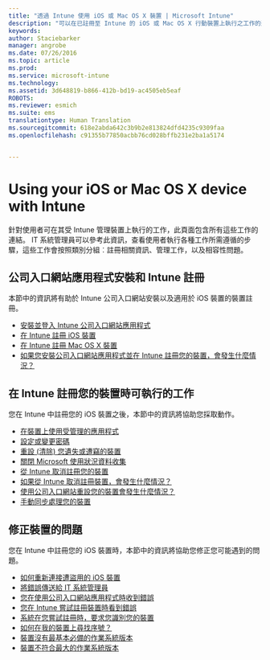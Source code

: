 ```yaml
---
title: "透過 Intune 使用 iOS 或 Mac OS X 裝置 | Microsoft Intune"
description: "可以在已註冊至 Intune 的 iOS 或 Mac OS X 行動裝置上執行之工作的連結清單"
keywords: 
author: Staciebarker
manager: angrobe
ms.date: 07/26/2016
ms.topic: article
ms.prod: 
ms.service: microsoft-intune
ms.technology: 
ms.assetid: 3d648819-b866-412b-bd19-ac4505eb5eaf
ROBOTS: 
ms.reviewer: esmich
ms.suite: ems
translationtype: Human Translation
ms.sourcegitcommit: 618e2abda642c3b9b2e813824dfd4235c9309faa
ms.openlocfilehash: c91355b77850acbb76cd028bffb231e2ba1a5174


---
```


# Using your iOS or Mac OS X device with Intune

針對使用者可在其受 Intune 管理裝置上執行的工作，此頁面包含所有這些工作的連結。 IT 系統管理員可以參考此資訊，查看使用者執行各種工作所需遵循的步驟，這些工作會按照類別分組︰註冊相關資訊、管理工作，以及相容性問題。

## 公司入口網站應用程式安裝和 Intune 註冊

本節中的資訊將有助於 Intune 公司入口網站安裝以及適用於 iOS 裝置的裝置註冊。

- [安裝並登入 Intune 公司入口網站應用程式](install-and-sign-in-to-the-intune-company-portal-app-ios.md)
- [在 Intune 註冊 iOS 裝置](enroll-your-device-in-intune-ios.md)
- [在 Intune 註冊 Mac OS X 裝置](enroll-your-device-in-intune-mac-os-x.md)
- [如果您安裝公司入口網站應用程式並在 Intune 註冊您的裝置，會發生什麼情況？](what-happens-if-you-install-the-Company-Portal-app-and-enroll-your-device-in-intune-ios.md)

## 在 Intune 註冊您的裝置時可執行的工作

您在 Intune 中註冊您的 iOS 裝置之後，本節中的資訊將協助您採取動作。

- [在裝置上使用受管理的應用程式](use-managed-apps-on-your-device-ios.md)
- [設定或變更密碼](set-or-change-your-passcode-ios.md)
- [重設 (清除) 您遺失或遭竊的裝置](reset-erase-your-lost-or-stolen-device-ios.md)
- [關閉 Microsoft 使用狀況資料收集](turn-off-microsoft-usage-data-collection-ios.md)
- [從 Intune 取消註冊您的裝置](unenroll-your-device-from-intune-ios.md)
- [如果從 Intune 取消註冊裝置，會發生什麼情況？](what-happens-if-you-unenroll-your-device-from-intune-ios.md)
- [使用公司入口網站重設您的裝置會發生什麼情況？](what-happens-if-you-reset-your-device-using-the-company-portal-ios.md)
- [手動同步處理您的裝置](sync-your-device-manually-ios.md)

## 修正裝置的問題

您在 Intune 中註冊您的 iOS 裝置時，本節中的資訊將協助您修正您可能遇到的問題。

- [如何重新連接遭盜用的 iOS 裝置](how-to-reconnect-a-compromised-ios-device.md)
- [將錯誤傳送給 IT 系統管理員](send-errors-to-your-it-admin-ios.md)
- [您在使用公司入口網站應用程式時收到錯誤](you-get-an-error-while-using-the-company-portal-app-ios.md)
- [您在 Intune 嘗試註冊裝置時看到錯誤](you-see-errors-while-trying-to-enroll-your-device-in-intune-ios.md)
- [系統在您嘗試註冊時，要求您識別您的裝置](you-are-asked-to-identify-your-device-when-trying-to-enroll-ios.md)
- [如何在我的裝置上尋找序號？](how-do-i-find-the-serial-number-on-my-device-ios.md)
- [裝置沒有最基本必備的作業系統版本](device-doesnt-have-the-required-minimum-operating-system-version-ios.md)
- [裝置不符合最大的作業系統版本](device-doesnt-comply-with-the-maximum-operating-system-version-ios.md)



<!--HONumber=Jul16_HO4-->


